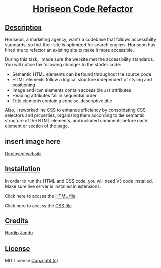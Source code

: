 # <p align="center"> <ins>Horiseon Code Refactor<ins/>

## <ins>Description<ins/>
Horiseon, a marketing agency, wants a codebase that follows accessibilty standards, so that their site is optimized for search engines. Horiseon has hired me to refactor an existing site to make it more accessible. 

During this task, I made sure the website met the accessibility standards. You will notice the following changes to the starter code:
* Semantic HTML elements can be found throughout the source code
* HTML elements follow a logical structure independent of styling and positioning
* Image and icon elements contain accessible `alt` attributes
* Heading attributes fall in sequential order
* Title elements contain a concise, descriptive title

Also, I reworked the CSS to enhance efficiency by consolidating CSS selectors and properties, organizing them according to the semantic structure of the HTML elements, and included comments before each element or section of the page. 

## insert image here

[Deployed website]( )

## <ins>Installation<ins/>
In order to run the HTML and CSS code, you will need VS code installed. Make sure live server is installed in extensions. 

Click here to access the [HTML file](https://github.com/HJandu/Horiseon-Code-Refactor/blob/main/index.html) 

Click here to access the [CSS file](https://github.com/HJandu/Horiseon-Code-Refactor/blob/main/assets/css/style.css)

## <ins>Credits<ins/>
[Hardip Jandu](https://github.com/HJandu)

## <ins>License<ins/>
MIT License [Copyright (c)](https://github.com/HJandu/Horiseon-Code-Refactor/blob/main/LICENSE)
